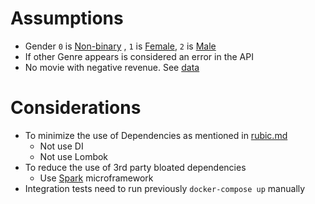 Assumptions
===========

* Gender `0` is [Non-binary](https://github.com/keremk/artist-info/blob/master/data/artists.json#L1042)
  , `1` is [Female](https://github.com/keremk/artist-info/blob/master/data/artists.json#L364), `2`
  is [Male](https://github.com/keremk/artist-info/blob/master/data/artists.json#L346)
* If other Genre appears is considered an error in the API
* No movie with negative revenue. See [data](https://github.com/keremk/movie-info/blob/master/data/indexed_movies.json)

Considerations
=============

* To minimize the use of Dependencies as mentioned in [rubic.md](rubric.md)
  * Not use DI
  * Not use Lombok
* To reduce the use of 3rd party bloated dependencies
  * Use [Spark](http://sparkjava.com/) microframework
* Integration tests need to run previously `docker-compose up` manually
